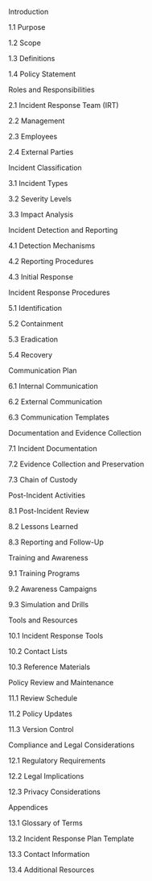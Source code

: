 Introduction

1.1 Purpose

1.2 Scope

1.3 Definitions

1.4 Policy Statement

Roles and Responsibilities

2.1 Incident Response Team (IRT)

2.2 Management

2.3 Employees

2.4 External Parties

Incident Classification

3.1 Incident Types

3.2 Severity Levels

3.3 Impact Analysis

Incident Detection and Reporting

4.1 Detection Mechanisms

4.2 Reporting Procedures

4.3 Initial Response

Incident Response Procedures

5.1 Identification

5.2 Containment

5.3 Eradication

5.4 Recovery

Communication Plan

6.1 Internal Communication

6.2 External Communication

6.3 Communication Templates

Documentation and Evidence Collection

7.1 Incident Documentation

7.2 Evidence Collection and Preservation

7.3 Chain of Custody

Post-Incident Activities

8.1 Post-Incident Review

8.2 Lessons Learned

8.3 Reporting and Follow-Up

Training and Awareness

9.1 Training Programs

9.2 Awareness Campaigns

9.3 Simulation and Drills

Tools and Resources

10.1 Incident Response Tools

10.2 Contact Lists

10.3 Reference Materials

Policy Review and Maintenance

11.1 Review Schedule

11.2 Policy Updates

11.3 Version Control

Compliance and Legal Considerations

12.1 Regulatory Requirements

12.2 Legal Implications

12.3 Privacy Considerations

Appendices

13.1 Glossary of Terms

13.2 Incident Response Plan Template

13.3 Contact Information

13.4 Additional Resources
